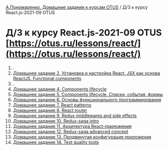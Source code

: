 [А.Пономаренко. Домашние задания к курсам OTUS](../README.md) / Д/З к курсу React.js-2021-09 OTUS
# Д/З к курсу React.js-2021-09 OTUS [https://otus.ru/lessons/react/](https://otus.ru/lessons/react/)

1. .
2. [Домашнее задание 2. Установка и настройка React. JSX как основа ReactJS. Functional components](hw02/README.md)
3. .
4. [Домашнее задание 4. Components lifecycle](hw04/README.md)
5. [Домашнее задание 5. Components lifecycle. Списки, события, формы](hw05/README.md)
6. [Домашнее задание 6. Основы функционального программирования](hw06/README.md)
7. [Домашнее задание 7. React patterns](hw07/README.md)
8. [Домашнее задание 8. React router](hw08/README.md)
9. [Домашнее задание 9. Redux middlewares and side effects](hw09/README.md)
10. [Домашнее задание 10. Redux-saga intro](hw10/README.md)
11. [Домашнее задание 11. Архитектура React-приложения](hw11/README.md)
12. [Домашнее задание 12. Redux-saga advanced concept](hw12/README.md)
13. [Домашнее задание 13. Продвинутая конфигурация приложения](hw13/README.md)
14. [Домашнее задание 14. Test quality tools](hw14/README.md)
